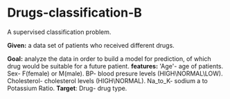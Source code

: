 # Drugs-classification-B
A supervised classification problem. 

**Given:** a data set of patients who received different drugs.

**Goal:** analyze the data in order to build a model for prediction, of which drug would be suitable for a future patient.
**features:**
'Age'- age of patients.
Sex- F(female) or M(male).
BP- blood presure levels (HIGH\NORMAL\LOW).
Cholesterol- cholesterol levels (HIGH\NORMAL).
Na_to_K- sodium a to Potassium Ratio.
**Target**:
Drug- drug type.
